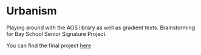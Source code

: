 # Urbanism

Playing around with the AOS library as well as gradient texts. Brainstorming for Bay School Senior Signature Project.

You can find the final project [here](https://www.bikeandb.us/)
